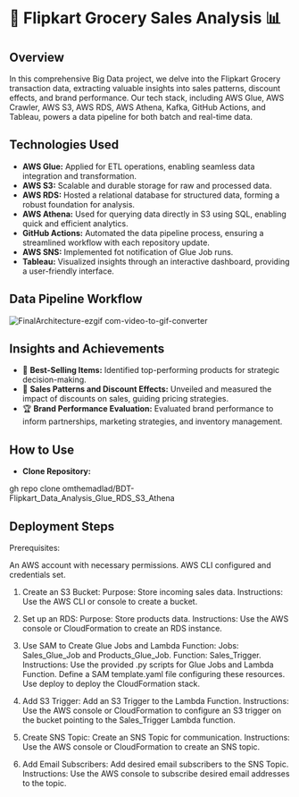 # 🛒 Flipkart Grocery Sales Analysis 📊

## Overview
In this comprehensive Big Data project, we delve into the Flipkart Grocery transaction data, extracting valuable insights into sales patterns, discount effects, and brand performance. Our tech stack, including AWS Glue, AWS Crawler, AWS S3, AWS RDS, AWS Athena, Kafka, GitHub Actions, and Tableau, powers a data pipeline for both batch and real-time data.

## Technologies Used
- **AWS Glue:** Applied for ETL operations, enabling seamless data integration and transformation.
- **AWS S3:** Scalable and durable storage for raw and processed data.
- **AWS RDS:** Hosted a relational database for structured data, forming a robust foundation for analysis.
- **AWS Athena:** Used for querying data directly in S3 using SQL, enabling quick and efficient analytics.
- **GitHub Actions:** Automated the data pipeline process, ensuring a streamlined workflow with each repository update.
- **AWS SNS:** Implemented fot notification of Glue Job runs.
- **Tableau:** Visualized insights through an interactive dashboard, providing a user-friendly interface.

## Data Pipeline Workflow

![FinalArchitecture-ezgif com-video-to-gif-converter](https://github.com/omthemadlad/BDT-Flipkart_Data_Analysis_Glue_RDS_S3_Athena/assets/66026855/ac355103-a9e2-4157-9cb9-20d9fc16ebf3)

## Insights and Achievements
- 🚀 **Best-Selling Items:** Identified top-performing products for strategic decision-making.
- 💸 **Sales Patterns and Discount Effects:** Unveiled and measured the impact of discounts on sales, guiding pricing strategies.
- 🏆 **Brand Performance Evaluation:** Evaluated brand performance to inform partnerships, marketing strategies, and inventory management.

## How to Use
- **Clone Repository:**
  
gh repo clone omthemadlad/BDT-Flipkart_Data_Analysis_Glue_RDS_S3_Athena

## Deployment Steps
Prerequisites:

An AWS account with necessary permissions.
AWS CLI configured and credentials set.

1. Create an S3 Bucket:
Purpose: Store incoming sales data.
Instructions: Use the AWS CLI or console to create a bucket.

2. Set up an RDS:
Purpose: Store products data.
Instructions: Use the AWS console or CloudFormation to create an RDS instance.

3. Use SAM to Create Glue Jobs and Lambda Function:
Jobs: Sales_Glue_Job and Products_Glue_Job.
Function: Sales_Trigger.
Instructions:
Use the provided .py scripts for Glue Jobs and Lambda Function.
Define a SAM template.yaml file configuring these resources.
Use deploy to deploy the CloudFormation stack.

4. Add S3 Trigger:
Add an S3 Trigger to the Lambda Function.
Instructions: Use the AWS console or CloudFormation to configure an S3 trigger on the bucket pointing to the Sales_Trigger Lambda function.

5. Create SNS Topic:
Create an SNS Topic for communication.
Instructions: Use the AWS console or CloudFormation to create an SNS topic.

6. Add Email Subscribers:
Add desired email subscribers to the SNS Topic.
Instructions: Use the AWS console to subscribe desired email addresses to the topic.
